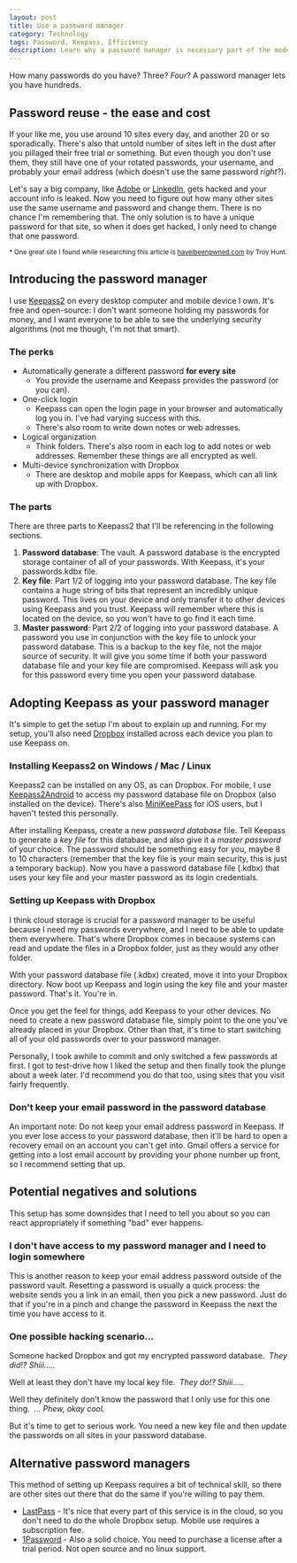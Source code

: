 ```yaml
---
layout: post
title: Use a password manager
category: Technology
tags: Password, Keepass, Efficiency
description: Learn why a password manager is necessary part of the modern web user's toolkit. Implement Keepass2 as your new password assistant.
---
```

How many passwords do you have? Three? _Four_? A password manager lets you have hundreds.


## Password reuse - the ease and cost

If your like me, you use around 10 sites every day, and another 20 or so sporadically. There's also that untold number of sites left in the dust after you pillaged their free trial or something. But even though you don't use them, they still have one of your rotated passwords, your username, and probably your email address (which doesn't use the same password _right_?).

Let's say a big company, like [Adobe][] or [LinkedIn][], gets hacked and your account info is leaked. Now you need to figure out how many other sites use the same username and password and change them. There is no chance I'm remembering that. The only solution is to have a unique password for that site, so when it does get hacked, I only need to change that one password.

<small>\* One great site I found while researching this article is [haveibeenpwned.com][] by Troy Hunt.</small>


## Introducing the password manager

I use [Keepass2][] on every desktop computer and mobile device I own. It's free and open-source: I don't want someone holding my passwords for money, and I want everyone to be able to see the underlying security algorithms (not me though, I'm not that smart).

### The perks

* Automatically generate a different password **for every site**
  * You provide the username and Keepass provides the password (or you can).
* One-click login
  * Keepass can open the login page in your browser and automatically log you in. I've had varying success with this.
  * There's also room to write down notes or web adresses.
* Logical organization
  * Think folders. There's also room in each log to add notes or web addresses. Remember these things are all encrypted as well.
* Multi-device synchronization with Dropbox
  * There are desktop and mobile apps for Keepass, which can all link up with Dropbox.

### The parts

There are three parts to Keepass2 that I'll be referencing in the following sections.

1. **Password database**: The vault. A password database is the encrypted storage container of all of your passwords. With Keepass, it's your passwords.kdbx file.
2. **Key file**: Part 1/2 of logging into your password database. The key file contains a huge string of bits that represent an incredibly unique password. This lives on your device and only transfer it to other devices using Keepass and you trust. Keepass will remember where this is located on the device, so you won't have to go find it each time.
3. **Master password**: Part 2/2 of logging into your password database. A password you use in conjunction with the key file to unlock your password database. This is a backup to the key file, not the major source of security. It will give you some time if both your password database file and your key file are compromised. Keepass will ask you for this password every time you open your password database.


## Adopting Keepass as your password manager

It's simple to get the setup I'm about to explain up and running. For my setup, you'll also need [Dropbox][] installed across each device you plan to use Keepass on.

### Installing Keepass2 on Windows / Mac / Linux

Keepass2 can be installed on any OS, as can Dropbox. For mobile, I use [Keepass2Android][] to access my password database file on Dropbox (also installed on the device). There's also [MiniKeePass][] for iOS users, but I haven't tested this personally.

After installing Keepass, create a new _password database_ file. Tell Keepass to generate a _key file_ for this database, and also give it a _master password_ of your choice. The password should be something easy for you, maybe 8 to 10 characters (remember that the key file is your main security, this is just a temporary backup). Now you have a password database file (.kdbx) that uses your key file and your master password as its login credentials.


### Setting up Keepass with Dropbox

I think cloud storage is crucial for a password manager to be useful because I need my passwords everywhere, and I need to be able to update them everywhere. That's where Dropbox comes in because systems can read and update the files in a Dropbox folder, just as they would any other folder.

With your password database file (.kdbx) created, move it into your Dropbox directory. Now boot up Keepass and login using the key file and your master password. That's it. You're in.

Once you get the feel for things, add Keepass to your other devices. No need to create a new password database file, simply point to the one you've already placed in your Dropbox.  Other than that, it's time to start switching all of your old passwords over to your password manager.

Personally, I took awhile to commit and only switched a few passwords at first. I got to test-drive how I liked the setup and then finally took the plunge about a week later. I'd recommend you do that too, using sites that you visit fairly frequently.


### Don't keep your email password in the password database

An important note: Do not keep your email address password in Keepass. If you ever lose access to your password database, then it'll be hard to open a recovery email on an account you can't get into. Gmail offers a service for getting into a lost email account by providing your phone number up front, so I recommend setting that up.


## Potential negatives and solutions

This setup has some downsides that I need to tell you about so you can react appropriately if something "bad" ever happens.

### I don't have access to my password manager and I need to login somewhere

This is another reason to keep your email address password outside of the password vault. Resetting a password is usually a quick process: the website sends you a link in an email, then you pick a new password. Just do that if you're in a pinch and change the password in Keepass the next the time you have access to it.


### One possible hacking scenario...

Someone hacked Dropbox and got my encrypted password database.
&nbsp;_They did!? Shiii....._

Well at least they don't have my local key file.
&nbsp;_They do!? Shiii....._

Well they definitely don't know the password that I only use for this one thing.
&nbsp;_... Phew, okay cool._

But it's time to get to serious work. You need a new key file and then update the passwords on all sites in your password database.


## Alternative password managers

This method of setting up Keepass requires a bit of technical skill, so there are other sites out there that do the same if you're willing to pay them.

* [LastPass][] - It's nice that every part of this service is in the cloud, so you don't need to do the whole Dropbox setup. Mobile use requires a subscription fee.
* [1Password][] - Also a solid choice. You need to purchase a license after a trial period. Not open source and no linux support.

[1Password]: https://agilebits.com/onepassword "1Password password manager"
[Adobe]: http://blogs.adobe.com/conversations/2013/10/important-customer-security-announcement.html "Adobe Account Compromise"
[Dropbox]: https://www.dropbox.com/ "Dropbox cloud storage"
[haveibeenpwned.com]: https://haveibeenpwned.com/ "Check if one of your accounts has been compromised"
[Google Drive]: https://drive.google.com/ "Google Drive"
[Keepass2]: http://keepass.info/ "Keepass password manager"
[Keepass2Android]: https://play.google.com/store/apps/details?id=keepass2android.keepass2android&amp;hl=en "Keepass2Android on the Play store"
[LastPass]: https://lastpass.com/ "LastPass password manager"
[LinkedIn]: http://blog.linkedin.com/2012/06/06/linkedin-member-passwords-compromised/  "LinkedIn Account Compromise"
[MiniKeePass]: https://itunes.apple.com/us/app/minikeepass-secure-password/id451661808?mt=8 "iOS KeePass Manager"
